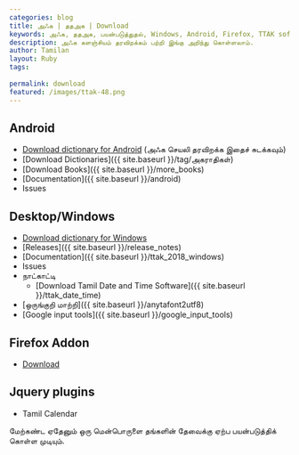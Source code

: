 ```yaml
---
categories: blog
title: அ‍ஃக | ததஅக | Download
keywords: அ‍ஃக, ததஅக, பயன்படுத்துதல், Windows, Android, Firefox, TTAK softwares
description: அ‍ஃக களஞ்சியம் தரவிறக்கம் பற்றி இங்கு அறிந்து கொள்ளலாம்.
author: Tamilan
layout: Ruby
tags: 
 
permalink: download
featured: /images/ttak-48.png
---
```


## Android
- [Download dictionary for Android](https://github.com/ThaniThamizhAkarathiKalanjiyam/win_ttak/raw/ttak_apk/ttak_287.apk) (அஃக செயலி தரவிறக்க இதைச் சுடக்கவும்)
- [Download Dictionaries]({{ site.baseurl }}/tag/அகராதிகள்)
- [Download Books]({{ site.baseurl }}/more_books)
- [Documentation]({{ site.baseurl }}/android)
- Issues

## Desktop/Windows
- [Download dictionary for Windows](https://github.com/ThaniThamizhAkarathiKalanjiyam/win_ttak/archive/master.zip)
- [Releases]({{ site.baseurl }}/release_notes)
- [Documentation]({{ site.baseurl }}/ttak_2018_windows)
- Issues
- நாட்காட்டி
	- [Download Tamil Date and Time Software]({{ site.baseurl }}/ttak_date_time)
- [ஒருங்குறி மாற்றி]({{ site.baseurl }}/anytafont2utf8)
- [Google input tools]({{ site.baseurl }}/google_input_tools)

## Firefox Addon
- [Download](https://addons.mozilla.org/en-US/firefox/addon/thanithamizhakarathikalanjiyam/)

## Jquery plugins
- Tamil Calendar

மேற்கண்ட ஏதேனும் ஒரு மென்பொருளை தங்களின் தேவைக்கு ஏற்ப பயன்படுத்திக் கொள்ள முடியும்.

